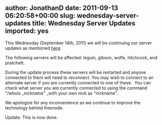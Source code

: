 author: JonathanD
date: 2011-09-13 06:20:58+00:00
slug: wednesday-server-updates
title: Wednesday Server Updates
imported: yes
---
This Wednesday (September 14th, 2011) we will be continuing our server updates as mentioned [here](http://blog.freenode.net/2011/09/ircd-upgrades/).

The following servers will be affected: leguin, gibson, wolfe, hitchcock, and pratchett.

During the update process these servers will be restarted and anyone connected to them will need to reconnect. You may wish to connect to an alternate server if you are currently connected to one of these.  You can check what server you are currently connected to using the command "/whois _nickname" _with your own nick as "nickname".

We apologize for any inconvenience as we continue to improve the technology behind freenode.

Update: This is now done.
